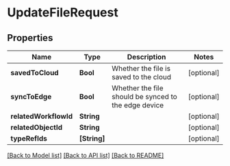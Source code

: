 # UpdateFileRequest

## Properties
Name | Type | Description | Notes
------------ | ------------- | ------------- | -------------
**savedToCloud** | **Bool** | Whether the file is saved to the cloud | [optional] 
**syncToEdge** | **Bool** | Whether the file should be synced to the edge device | [optional] 
**relatedWorkflowId** | **String** |  | [optional] 
**relatedObjectId** | **String** |  | [optional] 
**typeRefIds** | **[String]** |  | [optional] 

[[Back to Model list]](../README.md#documentation-for-models) [[Back to API list]](../README.md#documentation-for-api-endpoints) [[Back to README]](../README.md)


